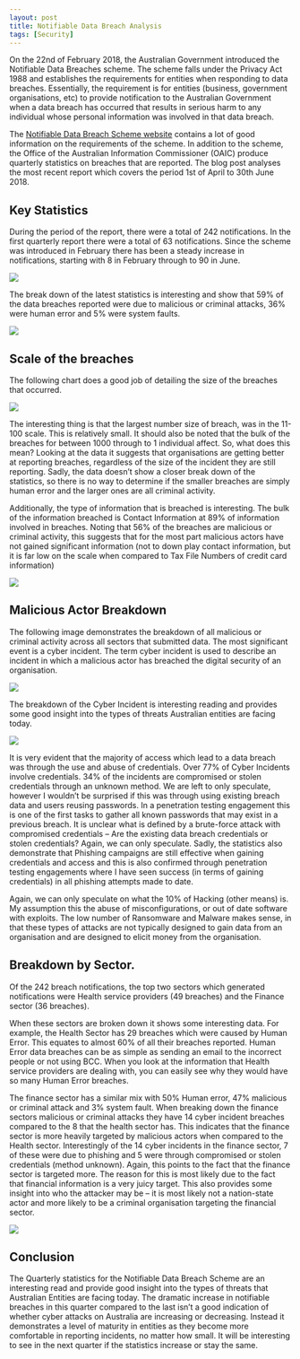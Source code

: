 ```yaml
---
layout: post
title: Notifiable Data Breach Analysis
tags: [Security]
---
```

On the 22nd of February 2018, the Australian Government introduced the Notifiable Data Breaches scheme.  The scheme falls under the Privacy Act 1988 and establishes the requirements for entities when responding to data breaches. Essentially, the requirement is for entities (business, government organisations, etc) to provide notification to the Australian Government when a data breach has occurred that results in serious harm to any individual whose personal information was involved in that data breach. 

The [Notifiable Data Breach Scheme website]( https://www.oaic.gov.au/privacy-law/privacy-act/notifiable-data-breaches-scheme) contains a lot of good information on the requirements of the scheme. In addition to the scheme, the Office of the Australian Information Commissioner (OAIC) produce quarterly statistics on breaches that are reported. The blog post analyses the most recent report which covers the period 1st of April to 30th June 2018. 
## Key Statistics

During the period of the report, there were a total of 242 notifications. In the first quarterly report there were a total of 63 notifications. Since the scheme was introduced in February there has been a steady increase in notifications, starting with 8 in February through to 90 in June. 

![]( https://www.oaic.gov.au/resources/privacy-law/privacy-act/notifiable-data-breaches-scheme/quarterly-statistics/2018-04/chart1.1.png)

The break down of the latest statistics is interesting and show that 59% of the data breaches reported were due to malicious or criminal attacks, 36% were human error and 5% were system faults.

![]( https://www.oaic.gov.au/resources/privacy-law/privacy-act/notifiable-data-breaches-scheme/quarterly-statistics/2018-04/chart1.4.png)

## Scale of the breaches
The following chart does a good job of detailing the size of the breaches that occurred. 

![]( https://www.oaic.gov.au/resources/privacy-law/privacy-act/notifiable-data-breaches-scheme/quarterly-statistics/2018-04/chart1.2.png)

The interesting thing is that the largest number size of breach, was in the 11-100 scale. This is relatively small. It should also be noted that the bulk of the breaches for between 1000 through to 1 individual affect. So, what does this mean? Looking at the data it suggests that organisations are getting better at reporting breaches, regardless of the size of the incident they are still reporting. Sadly, the data doesn’t show a closer break down of the statistics, so there is no way to determine if the smaller breaches are simply human error and the larger ones are all criminal activity. 

Additionally, the type of information that is breached is interesting. The bulk of the information breached is Contact Information at 89% of information involved in breaches. Noting that 56% of the breaches are malicious or criminal activity, this suggests that for the most part malicious actors have not gained significant information (not to down play contact information, but it is far low on the scale when compared to Tax File Numbers of credit card information)

![]( https://www.oaic.gov.au/resources/privacy-law/privacy-act/notifiable-data-breaches-scheme/quarterly-statistics/2018-04/chart1.3.png)

## Malicious Actor Breakdown
The following image demonstrates the breakdown of all malicious or criminal activity across all sectors that submitted data. The most significant event is a cyber incident. The term cyber incident is used to describe an incident in which a malicious actor has breached the digital security of an organisation. 

![]( https://www.oaic.gov.au/resources/privacy-law/privacy-act/notifiable-data-breaches-scheme/quarterly-statistics/2018-04/chart1.6.png)

The breakdown of the Cyber Incident is interesting reading and provides some good insight into the types of threats Australian entities are facing today. 

![]( https://www.oaic.gov.au/resources/privacy-law/privacy-act/notifiable-data-breaches-scheme/quarterly-statistics/2018-04/chart1.7.png)

It is very evident that the majority of access which lead to a data breach was through the use and abuse of credentials. Over 77% of Cyber Incidents involve credentials. 34% of the incidents are compromised or stolen credentials through an unknown method. We are left to only speculate, however I wouldn’t be surprised if this was through using existing breach data and users reusing passwords. In a penetration testing engagement this is one of the first tasks to gather all known passwords that may exist in a previous breach. It is unclear what is defined by a brute-force attack with compromised credentials – Are the existing data breach credentials or stolen credentials? Again, we can only speculate. Sadly, the statistics also demonstrate that Phishing campaigns are still effective when gaining credentials and access and this is also confirmed through penetration testing engagements where I have seen success (in terms of gaining credentials) in all phishing attempts made to date. 

Again, we can only speculate on what the 10% of Hacking (other means) is. My assumption this the abuse of misconfigurations, or out of date software with exploits. The low number of Ransomware and Malware makes sense, in that these types of attacks are not typically designed to gain data from an organisation and are designed to elicit money from the organisation. 

## Breakdown by Sector. 
Of the 242 breach notifications, the top two sectors which generated notifications were Health service providers (49 breaches) and the Finance sector (36 breaches). 

When these sectors are broken down it shows some interesting data. For example, the Health Sector has 29 breaches which were caused by Human Error. This equates to almost 60% of all their breaches reported. Human Error data breaches can be as simple as sending an email to the incorrect people or not using BCC. When you look at the information that Health service providers are dealing with, you can easily see why they would have so many Human Error breaches. 

The finance sector has a similar mix with 50% Human error, 47% malicious or criminal attack and 3% system fault. When breaking down the finance sectors malicious or criminal attacks they have 14 cyber incident breaches compared to the 8 that the health sector has. This indicates that the finance sector is more heavily targeted by malicious actors when compared to the Health sector. Interestingly of the 14 cyber incidents in the finance sector, 7 of these were due to phishing and 5 were through compromised or stolen credentials (method unknown). Again, this points to the fact that the finance sector is targeted more. The reason for this is most likely due to the fact that financial information is a very juicy target. This also provides some insight into who the attacker may be – it is most likely not a nation-state actor and more likely to be a criminal organisation targeting the financial sector.

![]( https://www.oaic.gov.au/resources/privacy-law/privacy-act/notifiable-data-breaches-scheme/quarterly-statistics/2018-04/chart2.4.png)

## Conclusion
The Quarterly statistics for the Notifiable Data Breach Scheme are an interesting read and provide good insight into the types of threats that Australian Entities are facing today. The dramatic increase in notifiable breaches in this quarter compared to the last isn’t a good indication of whether cyber attacks on Australia are increasing or decreasing. Instead it demonstrates a level of maturity in entities as they become more comfortable in reporting incidents, no matter how small. It will be interesting to see in the next quarter if the statistics increase or stay the same. 

